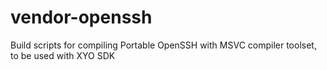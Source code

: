 # vendor-openssh
Build scripts for compiling Portable OpenSSH with MSVC compiler toolset, to be used with XYO SDK
